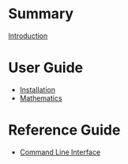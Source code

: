 # Summary

[Introduction](introduction.md)

# User Guide

- [Installation](installation.md)
- [Mathematics](mathematics.md)

# Reference Guide

- [Command Line Interface](cli.md)

